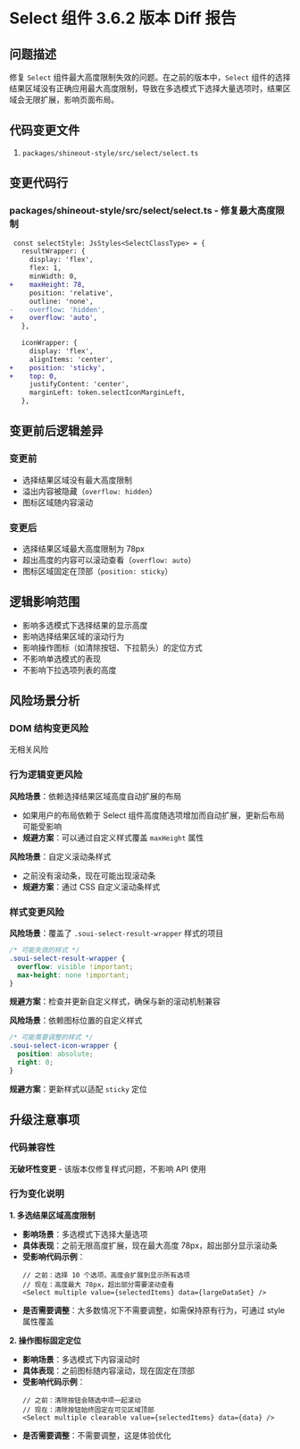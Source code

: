 # Select 组件 3.6.2 版本 Diff 报告

## 问题描述

修复 `Select` 组件最大高度限制失效的问题。在之前的版本中，`Select` 组件的选择结果区域没有正确应用最大高度限制，导致在多选模式下选择大量选项时，结果区域会无限扩展，影响页面布局。

## 代码变更文件

1. `packages/shineout-style/src/select/select.ts`

## 变更代码行

### packages/shineout-style/src/select/select.ts - 修复最大高度限制

```diff
 const selectStyle: JsStyles<SelectClassType> = {
   resultWrapper: {
     display: 'flex',
     flex: 1,
     minWidth: 0,
+    maxHeight: 78,
     position: 'relative',
     outline: 'none',
-    overflow: 'hidden',
+    overflow: 'auto',
   },
   
   iconWrapper: {
     display: 'flex',
     alignItems: 'center',
+    position: 'sticky',
+    top: 0,
     justifyContent: 'center',
     marginLeft: token.selectIconMarginLeft,
   },
```

## 变更前后逻辑差异

### 变更前
- 选择结果区域没有最大高度限制
- 溢出内容被隐藏（`overflow: hidden`）
- 图标区域随内容滚动

### 变更后
- 选择结果区域最大高度限制为 78px
- 超出高度的内容可以滚动查看（`overflow: auto`）
- 图标区域固定在顶部（`position: sticky`）

## 逻辑影响范围

- 影响多选模式下选择结果的显示高度
- 影响选择结果区域的滚动行为
- 影响操作图标（如清除按钮、下拉箭头）的定位方式
- 不影响单选模式的表现
- 不影响下拉选项列表的高度

## 风险场景分析

### DOM 结构变更风险

无相关风险

### 行为逻辑变更风险

**风险场景**：依赖选择结果区域高度自动扩展的布局
- 如果用户的布局依赖于 Select 组件高度随选项增加而自动扩展，更新后布局可能受影响
- **规避方案**：可以通过自定义样式覆盖 `maxHeight` 属性

**风险场景**：自定义滚动条样式
- 之前没有滚动条，现在可能出现滚动条
- **规避方案**：通过 CSS 自定义滚动条样式

### 样式变更风险

**风险场景**：覆盖了 `.soui-select-result-wrapper` 样式的项目
```css
/* 可能失效的样式 */
.soui-select-result-wrapper {
  overflow: visible !important;
  max-height: none !important;
}
```
**规避方案**：检查并更新自定义样式，确保与新的滚动机制兼容

**风险场景**：依赖图标位置的自定义样式
```css
/* 可能需要调整的样式 */
.soui-select-icon-wrapper {
  position: absolute;
  right: 0;
}
```
**规避方案**：更新样式以适配 `sticky` 定位

## 升级注意事项

### 代码兼容性

**无破坏性变更** - 该版本仅修复样式问题，不影响 API 使用

### 行为变化说明

**1. 多选结果区域高度限制**
- **影响场景**：多选模式下选择大量选项
- **具体表现**：之前无限高度扩展，现在最大高度 78px，超出部分显示滚动条
- **受影响代码示例**：
  ```tsx
  // 之前：选择 10 个选项，高度会扩展到显示所有选项
  // 现在：高度最大 78px，超出部分需要滚动查看
  <Select multiple value={selectedItems} data={largeDataSet} />
  ```
- **是否需要调整**：大多数情况下不需要调整，如需保持原有行为，可通过 style 属性覆盖

**2. 操作图标固定定位**
- **影响场景**：多选模式下内容滚动时
- **具体表现**：之前图标随内容滚动，现在固定在顶部
- **受影响代码示例**：
  ```tsx
  // 之前：清除按钮会随选中项一起滚动
  // 现在：清除按钮始终固定在可见区域顶部
  <Select multiple clearable value={selectedItems} data={data} />
  ```
- **是否需要调整**：不需要调整，这是体验优化